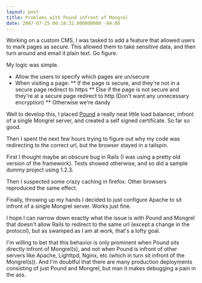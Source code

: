 ```yaml
---
layout: post
title: Problems with Pound infront of Mongrel
date: 2007-07-25 00:18:32.000000000 -04:00
---
```

Working on a custom CMS, I was tasked to add a feature that allowed users to mark pages as secure. This allowed them to take sensitive data, and then turn around and email it plain text. Go figure.

My logic was simple.

* Allow the users to specify which pages are un/secure
* When visiting a page:
** If the page is secure, and they're not in a secure page redirect to https
** Else if the page is not secure and they're at a secure page redirect to http (Don't want any unnecessary encryption)
** Otherwise we're dandy

Well to develop this, I placed [Pound](http://www.apsis.ch/pound/) a really neat little load balancer, infront of a single Mongrel server, and created a self signed certificate. So far so good.

Then I spent the next few hours trying to figure out why my code was redirecting to the correct url, but the browser stayed in a tailspin.

First I thought maybe an obscure bug in Rails (I was using a pretty old version of the framework). Tests showed otherwise, and so did a sample dummy project using 1.2.3.

Then I suspected some crazy caching in firefox. Other browsers reproduced the same effect.

Finally, throwing up my hands I decided to just configure Apache to sit infront of a single Mongrel server. Works just fine.

I hope I can narrow down exactly what the issue is with Pound and Mongrel that doesn't allow Rails to redirect to the same url (except a change in the protocol), but as swamped as I am at work, that's a lofty goal.

I'm willing to bet that this behavior is only prominent when Pound sits directly infront of Mongrel(s), and not when Pound is infront of other servers like Apache, Lighttpd, Nginx, etc (which in turn sit infront of the Mongrel(s)). And I'm doubtful that there are many production deployments consisting of just Pound and Mongrel, but man it makes debugging a pain in the ass.
